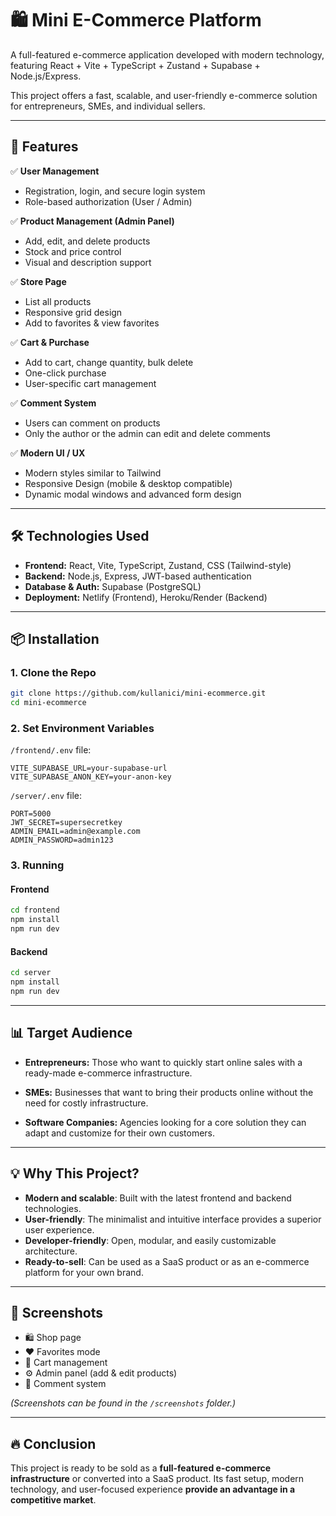 # 🛍️ Mini E-Commerce Platform

A full-featured e-commerce application developed with modern technology, featuring React + Vite + TypeScript + Zustand + Supabase + Node.js/Express.

This project offers a fast, scalable, and user-friendly e-commerce solution for entrepreneurs, SMEs, and individual sellers.

---

## 🚀 Features

✅ **User Management**
- Registration, login, and secure login system
- Role-based authorization (User / Admin)

✅ **Product Management (Admin Panel)**
- Add, edit, and delete products
- Stock and price control
- Visual and description support

✅ **Store Page**
- List all products
- Responsive grid design
- Add to favorites & view favorites

✅ **Cart & Purchase**
- Add to cart, change quantity, bulk delete
- One-click purchase
- User-specific cart management

✅ **Comment System**
- Users can comment on products
- Only the author or the admin can edit and delete comments

✅ **Modern UI / UX**
- Modern styles similar to Tailwind
- Responsive Design (mobile & desktop compatible)
- Dynamic modal windows and advanced form design

---

## 🛠️ Technologies Used

- **Frontend:** React, Vite, TypeScript, Zustand, CSS (Tailwind-style)
- **Backend:** Node.js, Express, JWT-based authentication
- **Database & Auth:** Supabase (PostgreSQL)
- **Deployment:** Netlify (Frontend), Heroku/Render (Backend)

---

## 📦 Installation

### 1. Clone the Repo
```bash
git clone https://github.com/kullanici/mini-ecommerce.git
cd mini-ecommerce
```

### 2. Set Environment Variables
`/frontend/.env` file:
```env
VITE_SUPABASE_URL=your-supabase-url
VITE_SUPABASE_ANON_KEY=your-anon-key
```

`/server/.env` file:
```env
PORT=5000
JWT_SECRET=supersecretkey
ADMIN_EMAIL=admin@example.com
ADMIN_PASSWORD=admin123
```

### 3. Running

#### Frontend
```bash
cd frontend
npm install
npm run dev
```

#### Backend
```bash
cd server
npm install
npm run dev
```

---

## 📊 Target Audience

- **Entrepreneurs:** Those who want to quickly start online sales with a ready-made e-commerce infrastructure.
- **SMEs:** Businesses that want to bring their products online without the need for costly infrastructure.

- **Software Companies:** Agencies looking for a core solution they can adapt and customize for their own customers.

---

## 💡 Why This Project?

- **Modern and scalable**: Built with the latest frontend and backend technologies.
- **User-friendly**: The minimalist and intuitive interface provides a superior user experience.
- **Developer-friendly**: Open, modular, and easily customizable architecture.
- **Ready-to-sell**: Can be used as a SaaS product or as an e-commerce platform for your own brand.

---

## 📸 Screenshots

- 🛍️ Shop page
- ❤️ Favorites mode
- 🛒 Cart management
- ⚙️ Admin panel (add & edit products)
- 💬 Comment system

*(Screenshots can be found in the `/screenshots` folder.)*

---

## 🔥 Conclusion

This project is ready to be sold as a **full-featured e-commerce infrastructure** or converted into a SaaS product.
Its fast setup, modern technology, and user-focused experience **provide an advantage in a competitive market**.
